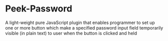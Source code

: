 # Peek-Password
A light-weight pure JavaScript plugin that enables programmer to set up one or more button which make a specified password input field temporarily visible (in plain text) to user when the button is clicked and held

